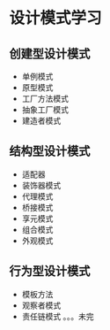 # 设计模式学习

## 创建型设计模式
- 单例模式
- 原型模式
- 工厂方法模式
- 抽象工厂模式
- 建造者模式
## 结构型设计模式
- 适配器
- 装饰器模式
- 代理模式
- 桥接模式
- 享元模式
- 组合模式
- 外观模式
## 行为型设计模式
- 模板方法
- 观察者模式
- 责任链模式
。。。未完

